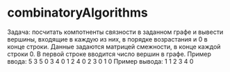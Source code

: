 # combinatoryAlgorithms
Задача: посчитать компотненты связности в заданном графе и вывести вершины, входящие в каждую из них, в порядке возрастания и 0 в конце строки.
Данные задаются матрицей смежности, в конце каждой строки 0. В первой строке вводится число вершин в графе.
Пример ввода: 
5
3 5 0
3 4 0
1 2 4 0
2 3 0
1 0
Пример вывода:
1
1 2 3 4 0
